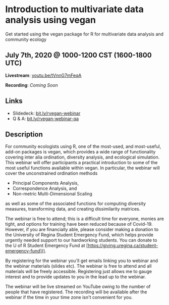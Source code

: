 # Introduction to multivariate data analysis using vegan

Get started using the vegan package for R for multivariate data analysis and community ecology

## July 7th, 2020 @ 1000-1200 CST (1600-1800 UTC)

**Livestream**: [youtu.be/tVnnG7mFeqA](https://youtu.be/tVnnG7mFeqA)

**Recording**: *Coming Soon*

## Links

* Slidedeck: [bit.ly/rvegan-webinar](https://bit.ly/rvegan-webinar)
* Q & A: [bit.ly/rvegan-webinar-qa](https://bit.ly/rvegan-webinar-qa)

## Description

For community ecologists using R, one of the most-used, and most-useful, add-on packages is vegan, which provides a wide range of functionality covering inter alia ordination, diversity analysis, and ecological simulation. This webinar will offer participants a practical introduction to some of the most useful functions available within vegan. In particular, the webinar will cover the unconstrained ordination methods

* Principal Components Analysis,
* Correspondence Analysis, and
* Non-metric Multi-Dimensional Scaling

as well as some of the associated functions for computing diversity measures, transforming data, and creating dissimilarity matrices.

The webinar is free to attend; this is a difficult time for everyone, monies are tight, and options for training have been reduced because of Covid-19. However, if you are financially able, please consider making a donation to the University of Regina Student Emergency Fund, which helps provide urgently needed support to our hardworking students. You can donate to the U of R Student Emergency Fund at [https://giving.uregina.ca/student-emergency-fund]().

By registering for the webinar you'll get emails linking you to webinar and the webinar materials (slides etc). The webinar is free to attend and all materials will be freely accessible. Registering just allows me to gauge interest and to provide updates to you in the lead up to the webinar.

The webinar will be live streamed on YouTube owing to the number of people that have registered. The recording will be available after the webinar if the time in your time zone isn't convenient for you.
